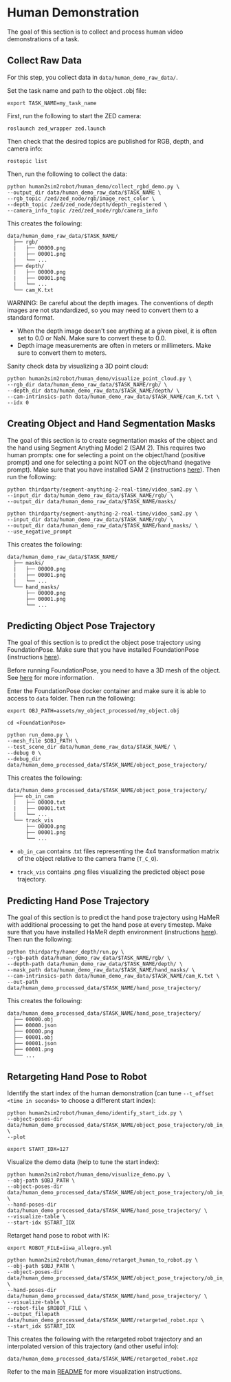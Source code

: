 # Human Demonstration

The goal of this section is to collect and process human video demonstrations of a task.

## Collect Raw Data

For this step, you collect data in `data/human_demo_raw_data/`.

Set the task name and path to the object .obj file:
```
export TASK_NAME=my_task_name
```

First, run the following to start the ZED camera:

```
roslaunch zed_wrapper zed.launch
```

Then check that the desired topics are published for RGB, depth, and camera info:
```
rostopic list
```

Then, run the following to collect the data:

```
python human2sim2robot/human_demo/collect_rgbd_demo.py \
--output_dir data/human_demo_raw_data/$TASK_NAME \
--rgb_topic /zed/zed_node/rgb/image_rect_color \
--depth_topic /zed/zed_node/depth/depth_registered \
--camera_info_topic /zed/zed_node/rgb/camera_info
```

This creates the following:

```
data/human_demo_raw_data/$TASK_NAME/
  ├── rgb/
  |   ├── 00000.png
  |   ├── 00001.png
  |   └── ...
  ├── depth/
  |   ├── 00000.png
  |   ├── 00001.png
  |   └── ...
  └── cam_K.txt
```

WARNING: Be careful about the depth images. The conventions of depth images are not standardized, so you may need to convert them to a standard format.

* When the depth image doesn't see anything at a given pixel, it is often set to 0.0 or NaN. Make sure to convert these to 0.0.
* Depth image measurements are often in meters or millimeters. Make sure to convert them to meters.

Sanity check data by visualizing a 3D point cloud:
```
python human2sim2robot/human_demo/visualize_point_cloud.py \
--rgb_dir data/human_demo_raw_data/$TASK_NAME/rgb/ \
--depth_dir data/human_demo_raw_data/$TASK_NAME/depth/ \
--cam-intrinsics-path data/human_demo_raw_data/$TASK_NAME/cam_K.txt \
--idx 0
```

## Creating Object and Hand Segmentation Masks

The goal of this section is to create segmentation masks of the object and the hand using Segment Anything Model 2 (SAM 2). This requires two human prompts: one for selecting a point on the object/hand (positive prompt) and one for selecting a point NOT on the object/hand (negative prompt). Make sure that you have installed SAM 2 (instructions [here](../docs/installation.md)). Then run the following:

```
python thirdparty/segment-anything-2-real-time/video_sam2.py \
--input_dir data/human_demo_raw_data/$TASK_NAME/rgb/ \
--output_dir data/human_demo_raw_data/$TASK_NAME/masks/

python thirdparty/segment-anything-2-real-time/video_sam2.py \
--input_dir data/human_demo_raw_data/$TASK_NAME/rgb/ \
--output_dir data/human_demo_raw_data/$TASK_NAME/hand_masks/ \
--use_negative_prompt
```

This creates the following:
```
data/human_demo_raw_data/$TASK_NAME/
  ├── masks/
  |   ├── 00000.png
  |   ├── 00001.png
  |   └── ...
  └── hand_masks/
      ├── 00000.png
      ├── 00001.png
      └── ...
```

## Predicting Object Pose Trajectory

The goal of this section is to predict the object pose trajectory using FoundationPose. Make sure that you have installed FoundationPose (instructions [here](../docs/installation.md)). 

Before running FoundationPose, you need to have a 3D mesh of the object. See [here](../real_to_sim/README.md) for more information.

Enter the FoundationPose docker container and make sure it is able to access to `data` folder. Then run the following:

```
export OBJ_PATH=assets/my_object_processed/my_object.obj
```

```
cd <FoundationPose>

python run_demo.py \
--mesh_file $OBJ_PATH \
--test_scene_dir data/human_demo_raw_data/$TASK_NAME/ \
--debug 0 \
--debug_dir data/human_demo_processed_data/$TASK_NAME/object_pose_trajectory/
```

This creates the following:

```
data/human_demo_processed_data/$TASK_NAME/object_pose_trajectory/
  ├── ob_in_cam
  |   ├── 00000.txt
  |   ├── 00001.txt
  |   └── ...
  └── track_vis
      ├── 00000.png
      ├── 00001.png
      └── ...
```

* `ob_in_cam` contains .txt files representing the 4x4 transformation matrix of the object relative to the camera frame (`T_C_O`).

* `track_vis` contains .png files visualizing the predicted object pose trajectory.

## Predicting Hand Pose Trajectory

The goal of this section is to predict the hand pose trajectory using HaMeR with additional processing to get the hand pose at every timestep. Make sure that you have installed HaMeR depth environment (instructions [here](../docs/installation.md)). Then run the following:

```
python thirdparty/hamer_depth/run.py \
--rgb-path data/human_demo_raw_data/$TASK_NAME/rgb/ \
--depth-path data/human_demo_raw_data/$TASK_NAME/depth/ \
--mask_path data/human_demo_raw_data/$TASK_NAME/hand_masks/ \
--cam-intrinsics-path data/human_demo_raw_data/$TASK_NAME/cam_K.txt \
--out-path data/human_demo_processed_data/$TASK_NAME/hand_pose_trajectory/
```

This creates the following:

```
data/human_demo_processed_data/$TASK_NAME/hand_pose_trajectory/
  ├── 00000.obj
  ├── 00000.json
  ├── 00000.png
  ├── 00001.obj
  ├── 00001.json
  ├── 00001.png
  └── ...
```

## Retargeting Hand Pose to Robot

Identify the start index of the human demonstration (can tune `--t_offset <time in seconds>` to choose a different start index):

```
python human2sim2robot/human_demo/identify_start_idx.py \
--object-poses-dir data/human_demo_processed_data/$TASK_NAME/object_pose_trajectory/ob_in_cam \
--plot
```

```
export START_IDX=127
```

Visualize the demo data (help to tune the start index):

```
python human2sim2robot/human_demo/visualize_demo.py \
--obj-path $OBJ_PATH \
--object-poses-dir data/human_demo_processed_data/$TASK_NAME/object_pose_trajectory/ob_in_cam \
--hand-poses-dir data/human_demo_processed_data/$TASK_NAME/hand_pose_trajectory/ \
--visualize-table \
--start-idx $START_IDX
```

Retarget hand pose to robot with IK:

```
export ROBOT_FILE=iiwa_allegro.yml

python human2sim2robot/human_demo/retarget_human_to_robot.py \
--obj-path $OBJ_PATH \
--object-poses-dir data/human_demo_processed_data/$TASK_NAME/object_pose_trajectory/ob_in_cam \
--hand-poses-dir data/human_demo_processed_data/$TASK_NAME/hand_pose_trajectory/ \
--visualize-table \
--robot-file $ROBOT_FILE \
--output_filepath data/human_demo_processed_data/$TASK_NAME/retargeted_robot.npz \
--start_idx $START_IDX
```

This creates the following with the retargeted robot trajectory and an interpolated version of this trajectory (and other useful info):

```
data/human_demo_processed_data/$TASK_NAME/retargeted_robot.npz
```

Refer to the main [README](../README.md) for more visualization instructions.